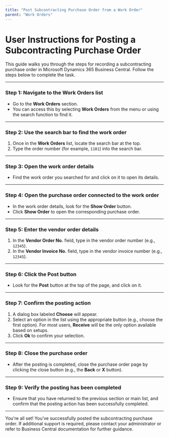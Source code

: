 ```yaml
---
title: "Post Subcontracting Purchase Order from a Work Order"
parent: "Work Orders"
---
```


# User Instructions for Posting a Subcontracting Purchase Order

This guide walks you through the steps for recording a subcontracting purchase
order in Microsoft Dynamics 365 Business Central. Follow the steps below to
complete the task.

* * *

### **Step 1:** Navigate to the **Work Orders** list

  * Go to the **Work Orders** section. 
  * You can access this by selecting **Work Orders** from the menu or using the search function to find it.

* * *

### **Step 2:** Use the search bar to find the work order

  1. Once in the **Work Orders** list, locate the search bar at the top. 
  2. Type the order number (for example, `1181`) into the search bar. 

* * *

### **Step 3:** Open the work order details

  * Find the work order you searched for and click on it to open its details.

* * *

### **Step 4:** Open the purchase order connected to the work order

  * In the work order details, look for the **Show Order** button. 
  * Click **Show Order** to open the corresponding purchase order.

* * *

### **Step 5:** Enter the vendor order details

  1. In the **Vendor Order No.** field, type in the vendor order number (e.g., `12345`). 
  2. In the **Vendor Invoice No.** field, type in the vendor invoice number (e.g., `12345`). 

* * *

### **Step 6:** Click the **Post** button

  * Look for the **Post** button at the top of the page, and click on it.

* * *

### **Step 7:** Confirm the posting action

  1. A dialog box labeled **Choose** will appear. 
  2. Select an option in the list using the appropriate button (e.g., choose the first option). For most users, **Receive** will be the only option available based on setups.
  3. Click **Ok** to confirm your selection.

* * *

### **Step 8:** Close the purchase order

  * After the posting is completed, close the purchase order page by clicking the close button (e.g., the **Back** or **X** button).

* * *

### **Step 9:** Verify the posting has been completed

  * Ensure that you have returned to the previous section or main list, and confirm that the posting action has been successfully completed.

* * *

You're all set! You’ve successfully posted the subcontracting purchase order.
If additional support is required, please contact your administrator or refer
to Business Central documentation for further guidance.

